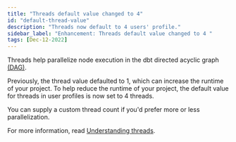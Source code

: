 ```yaml
---
title: "Threads default value changed to 4"
id: "default-thread-value"
description: "Threads now default to 4 users' profile."
sidebar_label: "Enhancement: Threads default value changed to 4 "
tags: [Dec-12-2022]
---
```


Threads help parallelize node execution in the dbt directed acyclic graph [(DAG)](https://docs.getdbt.com/terms/dag). 

Previously, the thread value defaulted to 1, which can increase the runtime of your project. To help reduce the runtime of your project, the default value for threads in user profiles is now set to 4 threads. 

You can supply a custom thread count if you'd prefer more or less parallelization. 

For more information, read [Understanding threads](/docs/core/connect-data-platform/connection-profiles#understanding-threads). 

